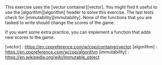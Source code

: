 This exercise uses the [vector container][vector].
You might find it useful to use the [algorithm][algorithm] header to solve this exercise.
The last tests check for [immutability][immutability].
None of the functions that you are tasked to write should change the scores of the game.

If you want some extra practice, you can implement a function that adds new scores to the game.

[vector] : https://en.cppreference.com/w/cpp/container/vector
[algorithm] : https://en.cppreference.com/w/cpp/algorithm
[immutability] : https://en.wikipedia.org/wiki/Immutable_object

